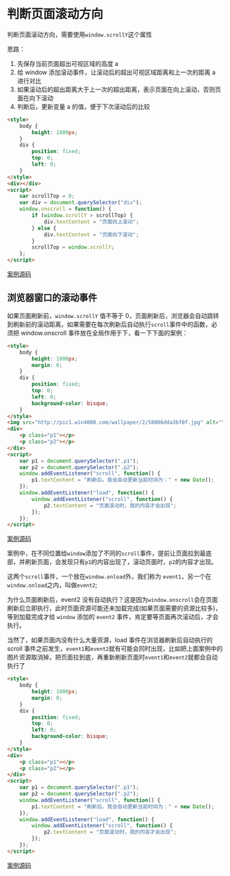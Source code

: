 # 判断页面滚动方向

判断页面滚动方向，需要使用`window.scrollY`这个属性

思路：

1. 先保存当前页面超出可视区域的高度 a
2. 给 window 添加滚动事件，让滚动后的超出可视区域距离和上一次的距离 a 进行对比
3. 如果滚动后的超出距离大于上一次的超出距离，表示页面在向上滚动，否则页面在向下滚动
4. 判断后，更新变量 a 的值，便于下次滚动后的比较

```html
<style>
    body {
        height: 1000px;
    }
    div {
        position: fixed;
        top: 0;
        left: 0;
    }
</style>
<div></div>
<script>
    var scrollTop = 0;
    var div = document.querySelector("div");
    window.onscroll = function() {
        if (window.scrollY > scrollTop) {
            div.textContent = "页面向上滚动";
        } else {
            div.textContent = "页面向下滚动";
        }
        scrollTop = window.scrollY;
    };
</script>
```

[案例源码](../demo/demo01.html)

## 浏览器窗口的滚动事件

如果页面刷新前，`window.scrollY` 值不等于 0，页面刷新后，浏览器会自动跳转到刷新前的滚动距离，如果需要在每次刷新后自动执行`scroll`事件中的函数，必须把 window.onscroll 事件放在全局作用于下，看一下下面的案例：

```html
<style>
    body {
        height: 1000px;
        margin: 0;
    }
    div {
        position: fixed;
        top: 0;
        left: 0;
        background-color: bisque;
    }
</style>
<img src="http://pic1.win4000.com/wallpaper/2/58006dda3bf0f.jpg" alt="" />
<div>
    <p class="p1"></p>
    <p class="p2"></p>
</div>
<script>
    var p1 = document.querySelector(".p1");
    var p2 = document.querySelector(".p2");
    window.addEventListener("scroll", function() {
        p1.textContent = "刷新后，我会自动更新当前时间为：" + new Date();
    });
    window.addEventListener("load", function() {
        window.addEventListener("scroll", function() {
            p2.textContent = "页面滚动时，我的内容才会出现";
        });
    });
</script>
```

[案例源码](../demo/demo02.html)

案例中，在不同位置给`window`添加了不同的`scroll`事件，提前让页面拉到最底部，并刷新页面，会发现只有`p1`的内容出现了，滚动页面时，`p2`的内容才出现。

这两个`scroll`事件，一个放在`window.onload`外，我们称为 `event1`，另一个在`window.onload`之内，叫做`event2`;

为什么页面刷新后，event2 没有自动执行？这是因为`window.onscroll`会在页面刷新后立即执行，此时页面资源可能还未加载完成(如果页面需要的资源比较多)，等到加载完成才给 `window` 添加的 `event2` 事件，肯定要等页面再次滚动后，才会执行。

当然了，如果页面内没有什么大量资源，load 事件在浏览器刷新后自动执行的 scroll 事件之前发生，`event1`和`event2`就有可能会同时出现，比如把上面案例中的图片资源取消掉，把页面拉到底，再重新刷新页面时`event1`和`event2`就都会自动执行了

```html
<style>
    body {
        height: 1000px;
        margin: 0;
    }
    div {
        position: fixed;
        top: 0;
        left: 0;
        background-color: bisque;
    }
</style>
<div>
    <p class="p1"></p>
    <p class="p2"></p>
</div>
<script>
    var p1 = document.querySelector(".p1");
    var p2 = document.querySelector(".p2");
    window.addEventListener("scroll", function() {
        p1.textContent = "刷新后，我会自动更新当前时间为：" + new Date();
    });
    window.addEventListener("load", function() {
        window.addEventListener("scroll", function() {
            p2.textContent = "页面滚动时，我的内容才会出现";
        });
    });
</script>
```

[案例源码](../demo/demo03.html)
